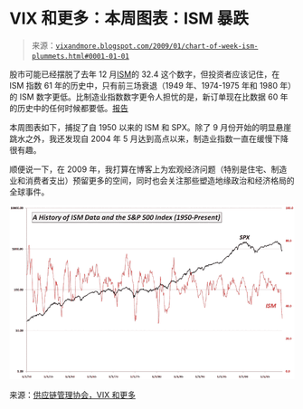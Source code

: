 <!--yml

类别：未分类

日期：2024-05-18 18:08:02

-->

# VIX 和更多：本周图表：ISM 暴跌

> 来源：[`vixandmore.blogspot.com/2009/01/chart-of-week-ism-plummets.html#0001-01-01`](http://vixandmore.blogspot.com/2009/01/chart-of-week-ism-plummets.html#0001-01-01)

股市可能已经摆脱了去年 12 月[ISM](http://vixandmore.blogspot.com/search/label/ISM)的 32.4 这个数字，但投资者应该记住，在 ISM 指数 61 年的历史中，只有前三场衰退（1949 年、1974-1975 年和 1980 年）的 ISM 数字更低。比制造业指数数字更令人担忧的是，新订单现在比数据 60 年的历史中的任何时候都要低。[报告](http://www.ism.ws/ISMReport/MfgROB.cfm)

本周图表如下，捕捉了自 1950 以来的 ISM 和 SPX。除了 9 月份开始的明显悬崖跳水之外，我还发现自 2004 年 5 月达到高点以来，制造业指数一直在缓慢下降很有趣。

顺便说一下，在 2009 年，我打算在博客上为宏观经济问题（特别是住宅、制造业和消费者支出）预留更多的空间，同时也会关注那些塑造地缘政治和经济格局的全球事件。

![](img/3a27c677ff735c5669a18b59279ef8e0.png)

来源：[供应链管理协会，VIX 和更多](http://vixandmore.blogspot.com/2009/01/chart-of-week-ism-plummets.html#0001-01-01)

